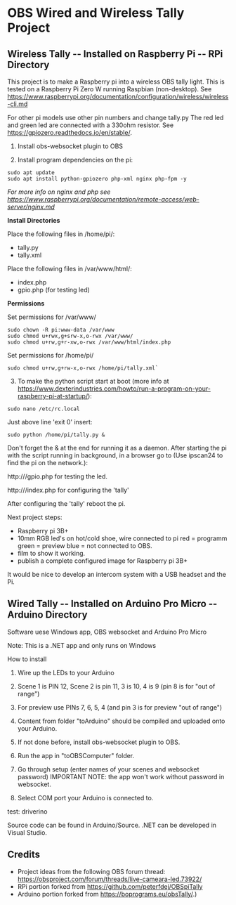 OBS Wired and Wireless Tally Project
==================================================

Wireless Tally -- Installed on Raspberry Pi -- RPi Directory
----------------------------

This project is to make a Raspberry pi into a wireless OBS tally light.
This is tested on a Raspberry Pi Zero W running Raspbian (non-desktop).
See https://www.raspberrypi.org/documentation/configuration/wireless/wireless-cli.md

For other pi models use other pin numbers and change tally.py
The red led and green led are connected with a 330ohm resistor.
See https://gpiozero.readthedocs.io/en/stable/.

1. Install obs-websocket plugin to OBS

2. Install program dependencies on the pi:
```
sudo apt update
sudo apt install python-gpiozero php-xml nginx php-fpm -y
```
*For more info on nginx and php see https://www.raspberrypi.org/documentation/remote-access/web-server/nginx.md*

**Install Directories**

Place the following files in /home/pi/:
* tally.py
* tally.xml

Place the following files in /var/www/html/:
* index.php
* gpio.php (for testing led)

**Permissions**

Set permissions for /var/www/
```
sudo chown -R pi:www-data /var/www
sudo chmod u+rwx,g+srw-x,o-rwx /var/www/
sudo chmod u+rw,g+r-xw,o-rwx /var/www/html/index.php
```

Set permissions for /home/pi/
```
sudo chmod u+rw,g+rw-x,o-rwx /home/pi/tally.xml`
```

3. To make the python script start at boot (more info at https://www.dexterindustries.com/howto/run-a-program-on-your-raspberry-pi-at-startup/):
	
```
sudo nano /etc/rc.local
```
Just above line 'exit 0' insert:
```
sudo python /home/pi/tally.py &
```

Don't forget the & at the end for running it as a daemon. After starting the pi with the script running in background, in a browser go to (Use ipscan24 to find the pi on the network.):
    
http://<pi IP address>/gpio.php for testing the led.

http://<pi IP address>/index.php for configuring the 'tally'

After configuring the 'tally' reboot the pi.

Next project steps:
- Raspberry pi 3B+
- 10mm RGB led's on hot/cold shoe, wire connected to pi
	red = programm
	green = preview
	blue = not connected to OBS.
- film to show it working.
- publish a complete configured image for Raspberry pi 3B+

It would be nice to develop an intercom system with a USB headset and the Pi.

Wired Tally -- Installed on Arduino Pro Micro -- Arduino Directory
----------------------------

Software uese Windows app, OBS websocket and Arduino Pro Micro

Note: This is a .NET app and only runs on Windows

How to install
1. Wire up the LEDs to your Arduino
2. Scene 1 is PIN 12, Scene 2 is pin 11, 3 is 10, 4 is 9 (pin 8 is for "out of range")
3. For preview use PINs 7, 6, 5, 4 (and pin 3 is for preview "out of range")

4. Content from folder "toArduino" should be compiled and uploaded onto your Arduino.
5. If not done before, install obs-websocket plugin to OBS.
6. Run the app in "toOBSComputer" folder.
7. Go through setup (enter names of your scenes and websocket password) IMPORTANT NOTE: the app won't work without password in websocket.
8. Select COM port your Arduino is connected to.

test: driverino

Source code can be found in Arduino/Source. .NET can be developed in Visual Studio.

Credits
-----------------------------
- Project ideas from the following OBS forum thread: https://obsproject.com/forum/threads/live-cameara-led.73922/
- RPi portion forked from https://github.com/peterfdej/OBSpiTally
- Arduino portion forked from https://boprograms.eu/obsTally/.)